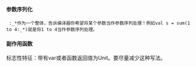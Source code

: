 #### 参数序列化
```
 :_*作为一个整体，告诉编译器你希望将某个参数当作参数序列处理！例如val s = sum(1 to 4:_*)就是将1 to 4当作参数序列处理。
```
#### 副作用函数
标志性特征：带有var或者函数返回值为Unit。要尽量减少这种写法。